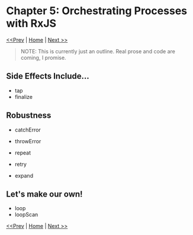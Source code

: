 # Chapter 5: Orchestrating Processes with RxJS

[<<Prev](./04-array-like-operators.md) | [Home](../README.md) | [Next >>](./06-combining-observables.md)

> NOTE:  This is currently just an outline.  Real prose and code are coming, I promise.

## Side Effects Include...
* tap
* finalize

## Robustness
* catchError
* throwError

* repeat
* retry

* expand

## Let's make our own!

* loop
* loopScan

[<<Prev](./04-array-like-operators.md) | [Home](../README.md) | [Next >>](./06-combining-observables.md)
